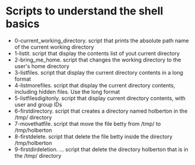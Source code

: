 # Scripts to understand the shell basics
+ 0-current_working_directory.
script that prints the absolute path name of the current working directory
+ 1-listit.
script that display the contents list of yout current directory
+ 2-bring_me_home.
script that changes the working directory to the user's home directory
+ 3-listfiles.
script that display the current directory contents in a long format
+ 4-listmorefiles.
script that display the current directory contents, including hidden files. Use the long format
+ 5-listfilesdigitonly.
script that display current directory contents, with user and group IDs
+ 6-firstdirectory.
script that creates a directory named holberton in the /tmp/ directory
+ 7-movethatfile.
script that move the file betty from /tmp/ to /tmp/holberton
+ 8-firstdelete.
script that delete the file betty inside the directory /tmp/holberton
+ 9-firstdirdeletion.
... script that delete the directory holberton that is in the /tmp/ directory

